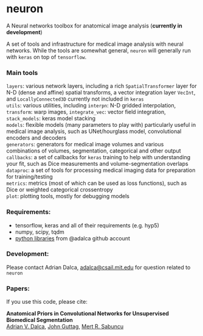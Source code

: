 # neuron
A Neural networks toolbox for anatomical image analysis (**currently in development**)  

A set of tools and infrastructure for medical image analysis with neural networks. While the tools are somewhat general, `neuron` will generally run with `keras` on top of `tensorflow`.

### Main tools
`layers`: various network layers, including a rich `SpatialTransformer` layer for N-D (dense and affine) spatial transforms, a vector integration layer `VecInt`, and `LocallyConnected3D` currently not included in `keras`  
`utils`: various utilities, including `interpn`: N-D gridded interpolation, `transform`: warp images, `integrate_vec`: vector field integration, `stack_models`: keras model stacking  
`models`: flexible models (many parameters to play with) particularly useful in medical image analysis, such as UNet/hourglass model, convolutional encoders and decoders   
`generators`: generators for medical image volumes and various combinations of volumes, segmentation, categorical and other output  
`callbacks`: a set of callbacks for `keras` training to help with understanding your fit, such as Dice measurements and volume-segmentation overlaps  
`dataproc`: a set of tools for processing medical imaging data for preparation for training/testing  
`metrics`: metrics (most of which can be used as loss functions), such as Dice or weighted categorical crossentropy  
`plot`: plotting tools, mostly for debugging models  


### Requirements:
- tensorflow, keras and all of their requirements (e.g. hyp5) 
- numpy, scipy, tqdm  
- [python libraries](https://github.com/search?q=user%3Aadalca+topic%3Apython) from @adalca github account  
 
### Development:
Please contact Adrian Dalca, adalca@csail.mit.edu for question related to `neuron`

### Papers:
If you use this code, please cite:

**Anatomical Priors in Convolutional Networks for Unsupervised Biomedical Segmentation**  
[Adrian V. Dalca](http://adalca.mit.edu), [John Guttag](https://people.csail.mit.edu/guttag/), [Mert R. Sabuncu](http://sabuncu.engineering.cornell.edu/)  
